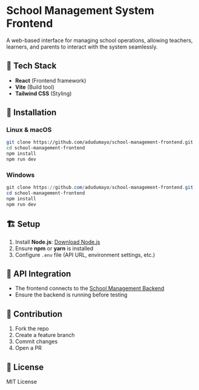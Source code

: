 # School Management System Frontend  

A web-based interface for managing school operations, allowing teachers, learners, and parents to interact with the system seamlessly.  

## 🚀 Tech Stack  

- **React** (Frontend framework)  
- **Vite** (Build tool)  
- **Tailwind CSS** (Styling)  

## 🔧 Installation  

### Linux & macOS  

```sh
git clone https://github.com/adudumayo/school-management-frontend.git  
cd school-management-frontend  
npm install  
npm run dev  
```  

### Windows  

```powershell
git clone https://github.com/adudumayo/school-management-frontend.git  
cd school-management-frontend  
npm install  
npm run dev  
```  

## 🏗 Setup  

1. Install **Node.js**: [Download Node.js](https://nodejs.org/)  
2. Ensure **npm** or **yarn** is installed  
3. Configure `.env` file (API URL, environment settings, etc.)  

## 📜 API Integration  

- The frontend connects to the [School Management Backend](https://github.com/adudumayo/school-management-backend)  
- Ensure the backend is running before testing  

## 📌 Contribution  

1. Fork the repo  
2. Create a feature branch  
3. Commit changes  
4. Open a PR  

## 📄 License  

MIT License  
